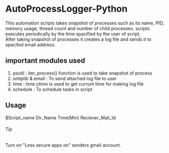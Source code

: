 # AutoProcessLogger-Python  
This automation scripts takes snapshot of processes such as its name, PID, memory usage, thread count and number of child processes. scripts executes periodically by the time spacified by the user of script.  
After taking snapshot of processes it creates a log file and sends it to spacifed email address.    
## important modules used  
1. psutil : iter_process() function is used to take snapshot of process
2. smtplib & email : To send attached log file to user
3. time : time.ctime is used to get currunt time for making log file
4. schedule : To schedule tasks in script    
## Usage  
$Script_name Dir_Name Time(Min) Reciever_Mail_Id    
###### Tip  
Turn on "Less secure apps on" senders gmail account.
